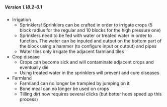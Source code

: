 ##### Version 1.18.2-0.1

* Irrigation
    * Sprinklers! Sprinklers can be crafted in order to irrigate crops (5 block radius for the regular and 10 blocks for the high pressure one)
    * Sprinklers need to be fed with water or treated water in order to function. The water can be inputed and output on the bottom part of the block using a hammer (to configure input or output) and pipes
    * Water tiles only irrigate the adjacent farmland tiles
* Crop disease
    * Crops can become sick and will contaminate adjacent crops and eventually die
    * Using treated water in the sprinklers will prevent and cure diseases
* Farmland
    * Farmland can no longer be trampled by jumping on it
    * Bone meal can no longer be used on crops
    * Tilling dirt now requires several clicks (but better hoes speed up this process)

